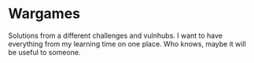 # Wargames
Solutions from a different challenges and vulnhubs. I want to have everything from my learning time on one place. Who knows, maybe it will be useful to someone.
